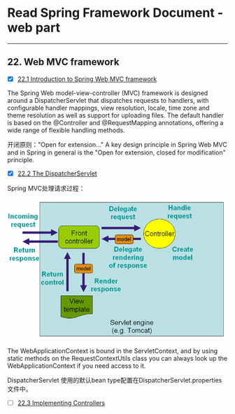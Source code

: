 # Read Spring Framework Document - web part

---


## 22. Web MVC framework

- [X] [22.1 Introduction to Spring Web MVC framework](http://docs.spring.io/spring/docs/current/spring-framework-reference/html/mvc.html#mvc-introduction)

The Spring Web model-view-controller (MVC) framework is designed around a DispatcherServlet that dispatches requests to handlers, with configurable handler mappings, view resolution, locale, time zone and theme resolution as well as support for uploading files. The default handler is based on the @Controller and @RequestMapping annotations, offering a wide range of flexible handling methods.

开闭原则："Open for extension…​" A key design principle in Spring Web MVC and in Spring in general is the "Open for extension, closed for modification" principle.

- [X] [22.2 The DispatcherServlet](http://docs.spring.io/spring/docs/current/spring-framework-reference/html/mvc.html#mvc-servlet)

Spring MVC处理请求过程：

![mvc](mvc.png)

The WebApplicationContext is bound in the ServletContext, and by using static methods on the RequestContextUtils class you can always look up the WebApplicationContext if you need access to it.

DispatcherServlet 使用的默认bean type配置在DispatcherServlet.properties文件中。


- [ ] [22.3 Implementing Controllers]()


















